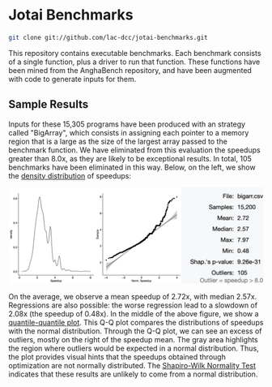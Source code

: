 # Jotai Benchmarks

```zsh
git clone git://github.com/lac-dcc/jotai-benchmarks.git
```

This repository contains executable benchmarks. Each benchmark consists of a single function, plus a driver to run that function. These functions have been mined from the AnghaBench repository, and have been augmented with code to generate inputs for them.

## Sample Results

Inputs for these 15,305 programs have been produced with an strategy called "BigArray", which consists in assigning each pointer to a memory region that is a large as the size of the largest array passed to the benchmark function. We have eliminated from this evaluation the speedups greater than 8.0x, as they are likely to be exceptional results. In total, 105 benchmarks have been eliminated in this way. Below, on the left, we show the [density distribution](https://en.wikipedia.org/wiki/Histogram) of speedups:

![Results involving big array constraints](./assets/img/BigArrayDynResults.jpg?raw=true "Sample Results")

On the average, we observe a mean speedup of 2.72x, with median 2.57x. Regressions are also possible: the worse regression lead to a slowdown of 2.08x (the speedup of 0.48x). In the middle of the above figure, we show a [quantile-quantile plot](https://en.wikipedia.org/wiki/Q%E2%80%93Q_plot). This Q-Q plot compares the distributions of speedups with the normal distribution. Through the Q-Q plot, we can see an excess of outliers, mostly on the right of the speedup mean. The gray area highlights the region where outliers would be expected in a normal distribution. Thus, the plot provides visual hints that the speedups obtained through optimization are not normally distributed. The [Shapiro-Wilk Normality Test](https://en.wikipedia.org/wiki/Shapiro%E2%80%93Wilk_test) indicates that these results are unlikely to come from a normal distribution.
